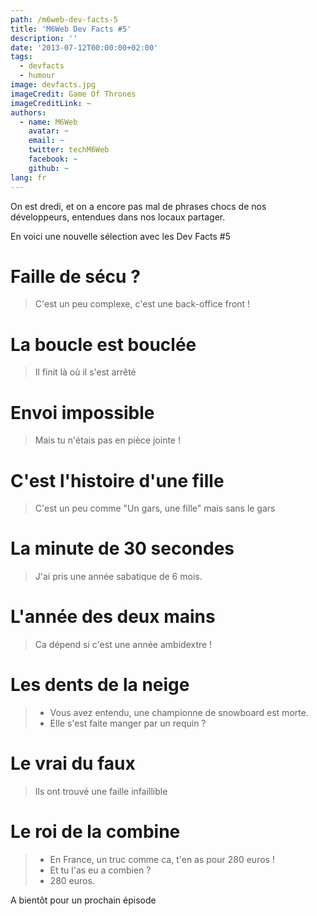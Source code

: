 ```yaml
---
path: /m6web-dev-facts-5
title: 'M6Web Dev Facts #5'
description: ''
date: '2013-07-12T00:00:00+02:00'
tags:
  - devfacts
  - humour
image: devfacts.jpg
imageCredit: Game Of Thrones
imageCreditLink: ~
authors:
  - name: M6Web
    avatar: ~
    email: ~
    twitter: techM6Web
    facebook: ~
    github: ~
lang: fr
---
```


On est dredi, et on a encore pas mal de phrases chocs de nos développeurs, entendues dans nos locaux partager.

En voici une nouvelle sélection avec les Dev Facts #5


# Faille de sécu ?

> C'est un peu complexe, c'est une back-office front !


# La boucle est bouclée

> Il finit là où il s'est arrêté


# Envoi impossible

> Mais tu n'étais pas en pièce jointe !


# C'est l'histoire d'une fille

> C'est un peu comme "Un gars, une fille" mais sans le gars



# La minute de 30 secondes

> J'ai pris une année sabatique de 6 mois.


# L'année des deux mains

> Ca dépend si c'est une année ambidextre !



# Les dents de la neige

> - Vous avez entendu, une championne de snowboard est morte.  
>  - Elle s'est faite manger par un requin ?



# Le vrai du faux

> Ils ont trouvé une faille infaillible



# Le roi de la combine

> - En France, un truc comme ca, t'en as pour 280 euros !  
>  - Et tu l'as eu a combien ?  
>  - 280 euros.



A bientôt pour un prochain épisode
